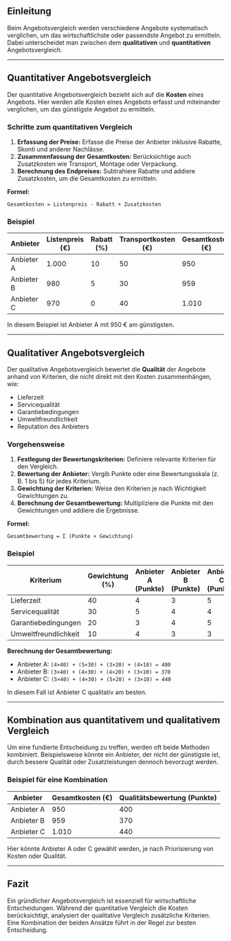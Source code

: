 
## Einleitung

Beim Angebotsvergleich werden verschiedene Angebote systematisch verglichen, um das wirtschaftlichste oder passendste Angebot zu ermitteln. Dabei unterscheidet man zwischen dem **qualitativen** und **quantitativen** Angebotsvergleich.

---

## Quantitativer Angebotsvergleich

Der quantitative Angebotsvergleich bezieht sich auf die **Kosten** eines Angebots. Hier werden alle Kosten eines Angebots erfasst und miteinander verglichen, um das günstigste Angebot zu ermitteln.

### Schritte zum quantitativen Vergleich

1. **Erfassung der Preise:** Erfasse die Preise der Anbieter inklusive Rabatte, Skonti und anderer Nachlässe.
2. **Zusammenfassung der Gesamtkosten:** Berücksichtige auch Zusatzkosten wie Transport, Montage oder Verpackung.
3. **Berechnung des Endpreises:** Subtrahiere Rabatte und addiere Zusatzkosten, um die Gesamtkosten zu ermitteln.

**Formel:**

```plaintext
Gesamtkosten = Listenpreis - Rabatt + Zusatzkosten
```

### Beispiel

| Anbieter       | Listenpreis (€) | Rabatt (%) | Transportkosten (€) | Gesamtkosten (€) |
|----------------|-----------------|------------|---------------------|------------------|
| Anbieter A     | 1.000           | 10         | 50                  | 950              |
| Anbieter B     | 980             | 5          | 30                  | 959              |
| Anbieter C     | 970             | 0          | 40                  | 1.010            |
In diesem Beispiel ist Anbieter A mit 950 € am günstigsten.

---

## Qualitativer Angebotsvergleich

Der qualitative Angebotsvergleich bewertet die **Qualität** der Angebote anhand von Kriterien, die nicht direkt mit den Kosten zusammenhängen, wie:

- Lieferzeit
- Servicequalität
- Garantiebedingungen
- Umweltfreundlichkeit
- Reputation des Anbieters

### Vorgehensweise

1. **Festlegung der Bewertungskriterien:** Definiere relevante Kriterien für den Vergleich.
2. **Bewertung der Anbieter:** Vergib Punkte oder eine Bewertungsskala (z. B. 1 bis 5) für jedes Kriterium.
3. **Gewichtung der Kriterien:** Weise den Kriterien je nach Wichtigkeit Gewichtungen zu.
4. **Berechnung der Gesamtbewertung:** Multipliziere die Punkte mit den Gewichtungen und addiere die Ergebnisse.

**Formel:**

```plaintext
Gesamtbewertung = Σ (Punkte × Gewichtung)
```

### Beispiel

| Kriterium            | Gewichtung (%) | Anbieter A (Punkte) | Anbieter B (Punkte) | Anbieter C (Punkte) |
| -------------------- | -------------- | ------------------- | ------------------- | ------------------- |
| Lieferzeit           | 40             | 4                   | 3                   | 5                   |
| Servicequalität      | 30             | 5                   | 4                   | 4                   |
| Garantiebedingungen  | 20             | 3                   | 4                   | 5                   |
| Umweltfreundlichkeit | 10             | 4                   | 3                   | 3                   |


**Berechnung der Gesamtbewertung:**

- Anbieter A: `(4×40) + (5×30) + (3×20) + (4×10) = 400`
- Anbieter B: `(3×40) + (4×30) + (4×20) + (3×10) = 370`
- Anbieter C: `(5×40) + (4×30) + (5×20) + (3×10) = 440`

In diesem Fall ist Anbieter C qualitativ am besten.

---

## Kombination aus quantitativem und qualitativem Vergleich

Um eine fundierte Entscheidung zu treffen, werden oft beide Methoden kombiniert. Beispielsweise könnte ein Anbieter, der nicht der günstigste ist, durch bessere Qualität oder Zusatzleistungen dennoch bevorzugt werden.

### Beispiel für eine Kombination

| Anbieter       | Gesamtkosten (€) | Qualitätsbewertung (Punkte) |
|----------------|------------------|-----------------------------|
| Anbieter A     | 950              | 400                         |
| Anbieter B     | 959              | 370                         |
| Anbieter C     | 1.010            | 440                         |


Hier könnte Anbieter A oder C gewählt werden, je nach Priorisierung von Kosten oder Qualität.

---

## Fazit

Ein gründlicher Angebotsvergleich ist essenziell für wirtschaftliche Entscheidungen. Während der quantitative Vergleich die Kosten berücksichtigt, analysiert der qualitative Vergleich zusätzliche Kriterien. Eine Kombination der beiden Ansätze führt in der Regel zur besten Entscheidung.